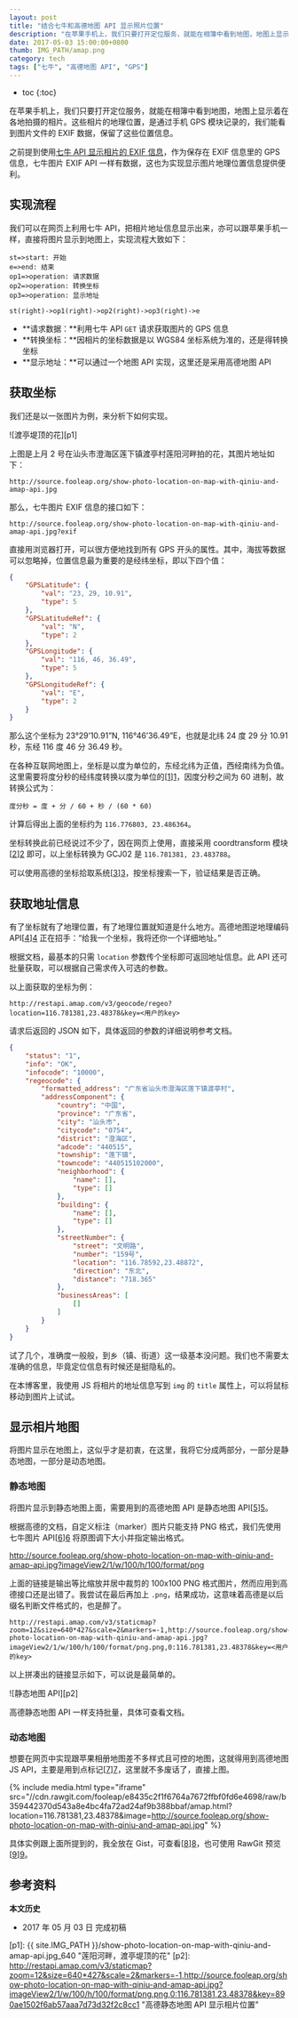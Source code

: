 ```yaml
---
layout: post
title: "结合七牛和高德地图 API 显示照片位置"
description: "在苹果手机上，我们只要打开定位服务，就能在相簿中看到地图，地图上显示着在各地拍摄的相片。这些相片的地理位置，是通过手机 GPS 模块记录的，我们能看到图片文件的 EXIF 数据，保留了这些位置信息。"
date: 2017-05-03 15:00:00+0800
thumb: IMG_PATH/amap.png
category: tech
tags: ["七牛", "高德地图 API", "GPS"]
---
```


* toc
{:toc}

在苹果手机上，我们只要打开定位服务，就能在相簿中看到地图，地图上显示着在各地拍摄的相片。这些相片的地理位置，是通过手机 GPS 模块记录的，我们能看到图片文件的 EXIF 数据，保留了这些位置信息。

之前提到使用[七牛 API 显示相片的 EXIF 信息](/show-exif-data-of-photo.html)，作为保存在 EXIF 信息里的 GPS 信息，七牛图片 EXIF API 一样有数据，这也为实现显示图片地理位置信息提供便利。

## 实现流程

我们可以在网页上利用七牛 API，把相片地址信息显示出来，亦可以跟苹果手机一样，直接将图片显示到地图上，实现流程大致如下：

```flow
st=>start: 开始
e=>end: 结束
op1=>operation: 请求数据
op2=>operation: 转换坐标
op3=>operation: 显示地址

st(right)->op1(right)->op2(right)->op3(right)->e
```

* **请求数据：**利用七牛 API `GET` 请求获取图片的 GPS 信息
* **转换坐标：**因相片的坐标数据是以 WGS84 坐标系统为准的，还是得转换坐标
* **显示地址：**可以通过一个地图 API 实现，这里还是采用高德地图 API

## 获取坐标

我们还是以一张图片为例，来分析下如何实现。

![渡亭堤顶的花][p1]

上图是上月 2 号在汕头市澄海区莲下镇渡亭村莲阳河畔拍的花，其图片地址如下：

    http://source.fooleap.org/show-photo-location-on-map-with-qiniu-and-amap-api.jpg

那么，七牛图片 EXIF 信息的接口如下：
    
    http://source.fooleap.org/show-photo-location-on-map-with-qiniu-and-amap-api.jpg?exif

直接用浏览器打开，可以很方便地找到所有 GPS 开头的属性。其中，海拔等数据可以忽略掉，位置信息最为重要的是经纬坐标，即以下四个值：

```json
{
    "GPSLatitude": {
        "val": "23, 29, 10.91",
        "type": 5
    },
    "GPSLatitudeRef": {
        "val": "N",
        "type": 2
    },
    "GPSLongitude": {
        "val": "116, 46, 36.49",
        "type": 5
    },
    "GPSLongitudeRef": {
        "val": "E",
        "type": 2
    }
}
```

那么这个坐标为 23°29’10.91”N, 116°46’36.49”E，也就是北纬 24 度 29 分 10.91 秒，东经 116 度 46 分 36.49 秒。

在各种互联网地图上，坐标是以度为单位的，东经北纬为正值，西经南纬为负值。这里需要将度分秒的经纬度转换以度为单位的[[1]][1]，因度分秒之间为 60 进制，故转换公式为：

    度分秒 = 度 + 分 / 60 + 秒 / (60 * 60)

计算后得出上面的坐标约为 `116.776803, 23.486364`。

坐标转换此前已经说过不少了，因在网页上使用，直接采用 coordtransform 模块[[2]][2] 即可，以上坐标转换为 GCJ02 是 `116.781381, 23.483788`。

可以使用高德的坐标拾取系统[[3]][3]，按坐标搜索一下，验证结果是否正确。

## 获取地址信息

有了坐标就有了地理位置，有了地理位置就知道是什么地方。高德地图逆地理编码 API[[4]][4] 正在招手：“给我一个坐标，我将还你一个详细地址。”

根据文档，最基本的只需 `location` 参数传个坐标即可返回地址信息。此 API 还可批量获取，可以根据自己需求传入可选的参数。

以上面获取的坐标为例：

    http://restapi.amap.com/v3/geocode/regeo?location=116.781381,23.48378&key=<用户的key>

请求后返回的 JSON 如下，具体返回的参数的详细说明参考文档。

```json
{
    "status": "1",
    "info": "OK",
    "infocode": "10000",
    "regeocode": {
        "formatted_address": "广东省汕头市澄海区莲下镇渡亭村",
        "addressComponent": {
            "country": "中国",
            "province": "广东省",
            "city": "汕头市",
            "citycode": "0754",
            "district": "澄海区",
            "adcode": "440515",
            "township": "莲下镇",
            "towncode": "440515102000",
            "neighborhood": {
                "name": [],
                "type": []
            },
            "building": {
                "name": [],
                "type": []
            },
            "streetNumber": {
                "street": "文明路",
                "number": "159号",
                "location": "116.78592,23.48872",
                "direction": "东北",
                "distance": "718.365"
            },
            "businessAreas": [
                []
            ]
        }
    }
}
```

试了几个，准确度一般般，到乡（镇、街道）这一级基本没问题。我们也不需要太准确的信息，毕竟定位信息有时候还是挺隐私的。

在本博客里，我使用 JS 将相片的地址信息写到 `img` 的 `title` 属性上，可以将鼠标移动到图片上试试。


## 显示相片地图

将图片显示在地图上，这似乎才是初衷，在这里，我将它分成两部分，一部分是静态地图，一部分是动态地图。

### 静态地图

将图片显示到静态地图上面，需要用到的高德地图 API 是静态地图 API[[5]][5]。

根据高德的文档，自定义标注（marker）图片只能支持 PNG 格式，我们先使用七牛图片 API[[6]][6] 将原图调下大小并指定输出格式。

http://source.fooleap.org/show-photo-location-on-map-with-qiniu-and-amap-api.jpg?imageView2/1/w/100/h/100/format/png

上面的链接是输出等比缩放并居中裁剪的 100x100 PNG 格式图片，然而应用到高德接口还是出错了。我尝试在最后再加上 `.png`，结果成功，这意味着高德是以后缀名判断文件格式的，也是醉了。

    http://restapi.amap.com/v3/staticmap?zoom=12&size=640*427&scale=2&markers=-1,http://source.fooleap.org/show-photo-location-on-map-with-qiniu-and-amap-api.jpg?imageView2/1/w/100/h/100/format/png.png,0:116.781381,23.48378&key=<用户的key>

以上拼凑出的链接显示如下，可以说是最简单的。

![静态地图 API][p2]

高德静态地图 API 一样支持批量，具体可查看文档。

### 动态地图

想要在网页中实现跟苹果相册地图差不多样式且可控的地图，这就得用到高德地图 JS API，主要是用到点标记[[7]][7]，这里就不多废话了，直接上图。

{% include media.html type="iframe" src="//cdn.rawgit.com/fooleap/e8435c2f1f6764a7672ffbf0fd6e4698/raw/b359442370d543a8e4bc4fa72ad24af9b388bbaf/amap.html?location=116.781381,23.48378&image=http://source.fooleap.org/show-photo-location-on-map-with-qiniu-and-amap-api.jpg" %}

具体实例跟上面所提到的，我全放在 Gist，可查看[[8]][8]，也可使用 RawGit 预览[[9]][9]。

## 参考资料

[1]: https://zh.wikipedia.org/wiki/经纬度#.E7.B6.93.E7.B7.AF.E5.BA.A6.E8.A1.A8.E7.A4.BA.E5.8F.8A.E8.BD.89.E6.8F.9B "经纬度表示及转换"
[2]: https://github.com/wandergis/coordtransform "coordtransform 坐标转换"
[3]: http://lbs.amap.com/console/show/picker "高德地图坐标拾取"
[4]: http://lbs.amap.com/api/webservice/guide/api/georegeo/#regeo "逆地理编码 &#124; 高德地图API"
[5]: http://lbs.amap.com/api/webservice/guide/api/staticmaps "静态地图 &#124; 高德地图API"
[6]: https://developer.qiniu.com/dora/api/1279/basic-processing-images-imageview2 "图片基本处理 - 七牛开发者中心"
[7]: http://lbs.amap.com/api/javascript-api/reference/overlay#Marker "结合七牛和高德地图 API 显示照片位置 &#124; Fooleap's Blog"
[8]: https://gist.github.com/fooleap/e8435c2f1f6764a7672ffbf0fd6e4698 "结合七牛和高德地图 API 显示照片位置"
[9]: http://cdn.rawgit.com/fooleap/e8435c2f1f6764a7672ffbf0fd6e4698/raw/9e9e4e381afb99e62b7029c3495596bd5d7c54ec/show-photo-location-with-qiniu-and-amap-api.html "结合七牛和高德地图 API 显示照片位置（预览）"

**本文历史**

* 2017 年 05 月 03 日 完成初稿

[p1]: {{ site.IMG_PATH }}/show-photo-location-on-map-with-qiniu-and-amap-api.jpg_640 "莲阳河畔，渡亭堤顶的花"
[p2]: http://restapi.amap.com/v3/staticmap?zoom=12&size=640*427&scale=2&markers=-1,http://source.fooleap.org/show-photo-location-on-map-with-qiniu-and-amap-api.jpg?imageView2/1/w/100/h/100/format/png.png,0:116.781381,23.48378&key=890ae1502f6ab57aaa7d73d32f2c8cc1 "高德静态地图 API 显示相片位置"
